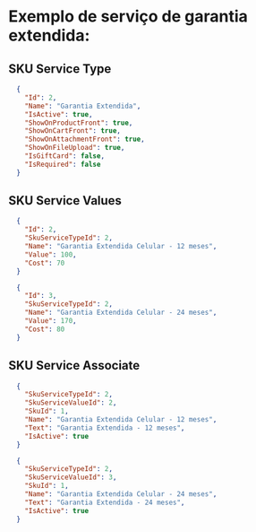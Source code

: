 # Exemplo de serviço de garantia extendida:

## SKU Service Type
```json
  {
    "Id": 2,
    "Name": "Garantia Extendida",
    "IsActive": true,
    "ShowOnProductFront": true,
    "ShowOnCartFront": true,
    "ShowOnAttachmentFront": true,
    "ShowOnFileUpload": true,
    "IsGiftCard": false,
    "IsRequired": false
  }
```

## SKU Service Values
```json
  {
    "Id": 2,
    "SkuServiceTypeId": 2,
    "Name": "Garantia Extendida Celular - 12 meses",
    "Value": 100,
    "Cost": 70
  }
```
```json
  {
    "Id": 3,
    "SkuServiceTypeId": 2,
    "Name": "Garantia Extendida Celular - 24 meses",
    "Value": 170,
    "Cost": 80
  }
```

## SKU Service Associate
```json
  {
    "SkuServiceTypeId": 2,
    "SkuServiceValueId": 2,
    "SkuId": 1,
    "Name": "Garantia Extendida Celular - 12 meses",
    "Text": "Garantia Extendida - 12 meses",
    "IsActive": true
  }
```
```json
  {
    "SkuServiceTypeId": 2,
    "SkuServiceValueId": 3,
    "SkuId": 1,
    "Name": "Garantia Extendida Celular - 24 meses",
    "Text": "Garantia Extendida - 24 meses",
    "IsActive": true
  }
```

